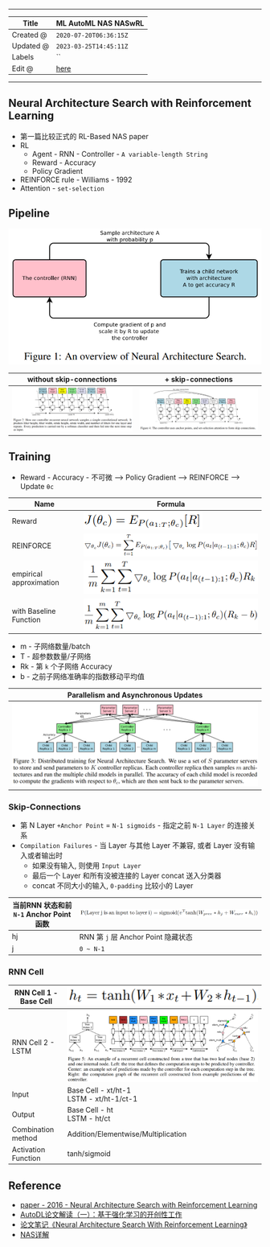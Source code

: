 -----

| Title     | ML AutoML NAS NASwRL                                  |
| --------- | ----------------------------------------------------- |
| Created @ | `2020-07-20T06:36:15Z`                                |
| Updated @ | `2023-03-25T14:45:11Z`                                |
| Labels    | \`\`                                                  |
| Edit @    | [here](https://github.com/junxnone/aiwiki/issues/390) |

-----

## Neural Architecture Search with Reinforcement Learning

  - 第一篇比较正式的 RL-Based NAS paper
  - RL
      - Agent - RNN - Controller - `A variable-length String`
      - Reward - Accuracy
      - Policy Gradient
  - REINFORCE rule - Williams - 1992
  - Attention - `set-selection`

## Pipeline

![image](media/1b43b8143092c46c38d313589a5b413c91059d9a.png)

| without skip-connections                                     | \+ skip-connections                                          |
| ------------------------------------------------------------ | ------------------------------------------------------------ |
| ![image](media/c27da0f3cc7e6f7cd6fdcc16c796e76c671392b3.png) | ![image](media/d5cbe8b82e300289c615b24f3f626664a0779328.png) |

## Training

  - Reward - Accuracy - 不可微 --\> Policy Gradient --\> REINFORCE --\>
    Update `θc`

| Name                    | Formula                                                      |
| ----------------------- | ------------------------------------------------------------ |
| Reward                  | ![image](media/71d10891da08c2fa1c54489ffa55d74dac6fbb5d.png) |
| REINFORCE               | ![image](media/732b046f4994e5fa77bba51d0e0a3a36953e820f.png) |
| empirical approximation | ![image](media/aaaf0f77e89a551a4386aa2158ff41b0ae205dd8.png) |
| with Baseline Function  | ![image](media/b052953192fafed9b12b5875864f3822f845d4ca.png) |

  - m - 子网络数量/batch
  - T - 超参数数量/子网络
  - Rk - 第 `k` 个子网络 Accuracy
  - b - 之前子网络准确率的指数移动平均值

| Parallelism and Asynchronous Updates                         |
| ------------------------------------------------------------ |
| ![image](media/b53d0faac8453f2f3fce3fc044c07a9aef11b82b.png) |

### Skip-Connections

  - 第 N Layer `+Anchor Point` = `N-1 sigmoids` - 指定之前 `N-1 Layer` 的连接关系
  - `Compilation Failures` - 当 Layer 与其他 Layer 不兼容, 或者 Layer 没有输入或者输出时
      - 如果没有输入, 则使用 `Input Layer`
      - 最后一个 Layer 和所有没被连接的 Layer concat 送入分类器
      - concat 不同大小的输入, `0-padding` 比较小的 Layer

| 当前RNN 状态和前 `N-1` Anchor Point 函数 | ![image](media/4d8d8e743f6596155718b1d340d1cc8cc7cebc5f.png) |
| -------------------------------- | ------------------------------------------------------------ |
| hj                               | RNN 第 `j` 层 Anchor Point 隐藏状态                                |
| j                                | `0 ~ N-1`                                                    |

### RNN Cell

| RNN Cell 1 - Base Cell | ![image](media/49c0b8fe538065240994fc083a906b1efa6cd45f.png) |
| ---------------------- | ------------------------------------------------------------ |
| RNN Cell 2 - LSTM      | ![image](media/75424c791fd5a0633e3e261005b25c1f10972a71.png) |
| Input                  | Base Cell - xt/ht-1<br> LSTM - xt/ht-1/ct-1                  |
| Output                 | Base Cell - ht<br> LSTM - ht/ct                              |
| Combination method     | Addition/Elementwise/Multiplication                          |
| Activation Function    | tanh/sigmoid                                                 |

## Reference

  - [paper - 2016 - Neural Architecture Search with Reinforcement
    Learning](https://arxiv.org/pdf/1611.01578.pdf)
  - [AutoDL论文解读（一）：基于强化学习的开创性工作](https://blog.csdn.net/u014157632/article/details/101721343)
  - [论文笔记《Neural Architecture Search With Reinforcement
    Learning》](https://blog.csdn.net/Sugar_girl/article/details/89516578)
  - [NAS详解](https://zhuanlan.zhihu.com/p/52471966)
